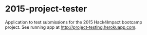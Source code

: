 # 2015-project-tester

Application to test submissions for the 2015 Hack4Impact bootcamp project. See running app at http://project-testing.herokuapp.com.
